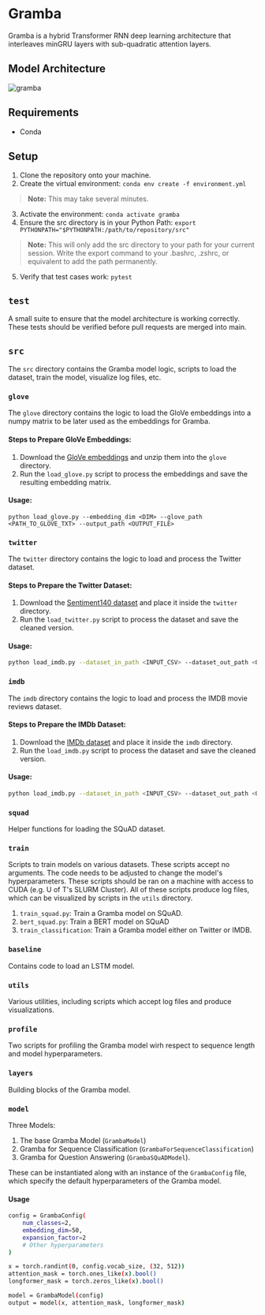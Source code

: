 # Gramba
Gramba is a hybrid Transformer RNN deep learning architecture that interleaves minGRU layers with sub-quadratic attention layers.

## Model Architecture
![gramba](https://github.com/user-attachments/assets/9bd19851-3ed5-4232-8f52-5727244b4faf)



## Requirements 
- Conda

## Setup
1) Clone the repository onto your machine.
2) Create the virtual environment: ```conda env create -f environment.yml```
> **Note:** This may take several minutes.
3) Activate the environment: ```conda activate gramba```
4) Ensure the src directory is in your Python Path: ```export PYTHONPATH="$PYTHONPATH:/path/to/repository/src"```
> **Note:** This will only add the src directory to your path for your current session.  Write the export command to your .bashrc, .zshrc, or equivalent to add the path permanently.
5) Verify that test cases work: ```pytest```

## `test`
A small suite to ensure that the model architecture is working correctly. These tests should be verified before pull requests are merged into main.

## `src`
The `src` directory contains the Gramba model logic, scripts to load the dataset, train the model, visualize log files, etc.

### `glove`
The `glove` directory contains the logic to load the GloVe embeddings into a numpy matrix to be later used as the embeddings for Gramba.

#### Steps to Prepare GloVe Embeddings:
1) Download the [GloVe embeddings](https://nlp.stanford.edu/data/glove.6B.zip) and unzip them into the `glove` directory.
2) Run the `load_glove.py` script to process the embeddings and save the resulting embedding matrix.

#### Usage:
```
python load_glove.py --embedding_dim <DIM> --glove_path <PATH_TO_GLOVE_TXT> --output_path <OUTPUT_FILE>
```

### `twitter`
The `twitter` directory contains the logic to load and process the Twitter dataset.

#### Steps to Prepare the Twitter Dataset:
1) Download the [Sentiment140 dataset](https://www.kaggle.com/datasets/kazanova/sentiment140) and place it inside the `twitter` directory.
2) Run the `load_twitter.py` script to process the dataset and save the cleaned version.

#### Usage:
```bash
python load_imdb.py --dataset_in_path <INPUT_CSV> --dataset_out_path <OUTPUT_CSV>
```

### `imdb`
The `imdb` directory contains the logic to load and process the IMDB movie reviews dataset.

#### Steps to Prepare the IMDb Dataset:
1) Download the [IMDb dataset](https://www.kaggle.com/datasets/lakshmi25npathi/imdb-dataset-of-50k-movie-reviews) and place it inside the `imdb` directory.
2) Run the `load_imdb.py` script to process the dataset and save the cleaned version.

#### Usage:
```bash
python load_imdb.py --dataset_in_path <INPUT_CSV> --dataset_out_path <OUTPUT_CSV>
```

### `squad`
Helper functions for loading the SQuAD dataset.

### `train`
Scripts to train models on various datasets. These scripts accept no arguments. The code needs to be adjusted to change the model's hyperparameters. These scripts should be ran on a machine with access to CUDA (e.g. U of T's SLURM Cluster). All of these scripts produce log files, which can be visualized by scripts in the `utils` directory.
1) `train_squad.py`: Train a Gramba model on SQuAD.
2) `bert_squad.py`: Train a BERT model on SQuAD
3) `train_classification`: Train a Gramba model either on Twitter or IMDB.

### `baseline`
Contains code to load an LSTM model.

### `utils`
Various utilities, including scripts which accept log files and produce visualizations.

### `profile`
Two scripts for profiling the Gramba model wirh respect to sequence length and model hyperparameters.

### `layers`
Building blocks of the Gramba model.

### `model`
Three Models: 
1) The base Gramba Model (`GrambaModel`)
2) Gramba for Sequence Classification (`GrambaForSequenceClassification`)
3) Gramba for Question Answering (`GrambaSQuADModel`).

These can be instantiated along with an instance of the `GrambaConfig` file, which specify the default hyperparameters of the Gramba model.

#### Usage
```bash
config = GrambaConfig(
    num_classes=2,
    embedding_dim=50,
    expansion_factor=2
    # Other hyperparameters
)

x = torch.randint(0, config.vocab_size, (32, 512))
attention_mask = torch.ones_like(x).bool()
longformer_mask = torch.zeros_like(x).bool()

model = GrambaModel(config)
output = model(x, attention_mask, longformer_mask)
```



